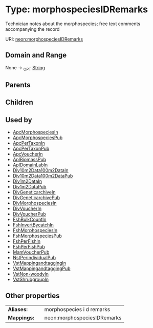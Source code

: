
# Type: morphospeciesIDRemarks


Technician notes about the morphospecies; free text comments accompanying the record

URI: [neon:morphospeciesIDRemarks](https://data.neonscience.org/morphospeciesIDRemarks)


## Domain and Range

None ->  <sub>OPT</sub> [String](types/String.md)

## Parents


## Children


## Used by

 * [ApcMorphospeciesIn](ApcMorphospeciesIn.md)
 * [ApcMorphospeciesPub](ApcMorphospeciesPub.md)
 * [ApcPerTaxonIn](ApcPerTaxonIn.md)
 * [ApcPerTaxonPub](ApcPerTaxonPub.md)
 * [ApcVoucherIn](ApcVoucherIn.md)
 * [AplBiomassPub](AplBiomassPub.md)
 * [AplDomainLabIn](AplDomainLabIn.md)
 * [Div10m2Data100m2DataIn](Div10m2Data100m2DataIn.md)
 * [Div10m2Data100m2DataPub](Div10m2Data100m2DataPub.md)
 * [Div1m2DataIn](Div1m2DataIn.md)
 * [Div1m2DataPub](Div1m2DataPub.md)
 * [DivGeneticarchiveIn](DivGeneticarchiveIn.md)
 * [DivGeneticarchivePub](DivGeneticarchivePub.md)
 * [DivMorphospeciesIn](DivMorphospeciesIn.md)
 * [DivVoucherIn](DivVoucherIn.md)
 * [DivVoucherPub](DivVoucherPub.md)
 * [FshBulkCountIn](FshBulkCountIn.md)
 * [FshInvertBycatchIn](FshInvertBycatchIn.md)
 * [FshMorphospeciesIn](FshMorphospeciesIn.md)
 * [FshMorphospeciesPub](FshMorphospeciesPub.md)
 * [FshPerFishIn](FshPerFishIn.md)
 * [FshPerFishPub](FshPerFishPub.md)
 * [MamVoucherPub](MamVoucherPub.md)
 * [NstPerindividualPub](NstPerindividualPub.md)
 * [VstMappingandtaggingIn](VstMappingandtaggingIn.md)
 * [VstMappingandtaggingPub](VstMappingandtaggingPub.md)
 * [VstNon-woodyIn](VstNon-woodyIn.md)
 * [VstShrubgroupIn](VstShrubgroupIn.md)

## Other properties

|  |  |  |
| --- | --- | --- |
| **Aliases:** | | morphospecies i d remarks |
| **Mappings:** | | neon:morphospeciesIDRemarks |

